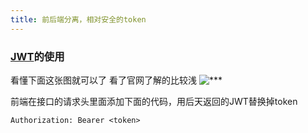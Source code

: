 ```yaml
---
title: 前后端分离，相对安全的token
---
```


### [JWT](https://jwt.io/introduction/)的使用
看懂下面这张图就可以了  看了官网了解的比较浅
![***](https://cdn.auth0.com/content/jwt/jwt-diagram.png)

前端在接口的请求头里面添加下面的代码，用后天返回的JWT替换掉token
``` 
Authorization: Bearer <token>
```



